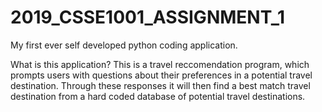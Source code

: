# 2019_CSSE1001_ASSIGNMENT_1
My first ever self developed python coding application.

What is this application?
This is a travel reccomendation program, which prompts users with questions about their preferences in a potential travel destination. Through these responses it will then find a best match travel destination from a hard coded database of potential travel destinations.
